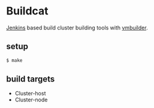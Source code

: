 Buildcat
========

[Jenkins](http://jenkins-ci.org/http://jenkins-ci.org/) based build cluster building tools with [vmbuilder](https://github.com/hansode/vmbuilder).

setup
-----

```bash
$ make
```

build targets
-------------

+ Cluster-host
+ Cluster-node

